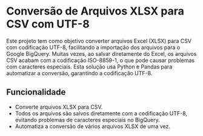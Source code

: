 # Conversão de Arquivos XLSX para CSV com UTF-8

Este projeto tem como objetivo converter arquivos Excel (XLSX) para CSV com codificação UTF-8, facilitando a importação dos arquivos para o Google BigQuery. Muitas vezes, ao salvar diretamente do Excel, os arquivos CSV acabam com a codificação ISO-8859-1, o que pode causar problemas com caracteres especiais. Esta solução usa Python e Pandas para automatizar a conversão, garantindo a codificação UTF-8.

## Funcionalidade

- Converte arquivos XLSX para CSV.
- Todos os arquivos são salvos diretamente com a codificação UTF-8, evitando problemas de caracteres especiais no BigQuery.
- Automatiza a conversão de vários arquivos XLSX de uma vez.
